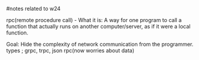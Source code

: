 #notes related to w24

rpc(remote procedure call) - 
What it is: A way for one program to call a function that actually runs on another computer/server, as if it were a local function.

Goal: Hide the complexity of network communication from the programmer.
types ; grpc, trpc, json rpc(now worries about data)